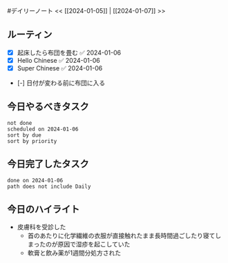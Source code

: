 #デイリーノート
<< [[2024-01-05]] | [[2024-01-07]] >>
## ルーティン
- [x] 起床したら布団を畳む ✅ 2024-01-06
- [x] Hello Chinese ✅ 2024-01-06
- [x] Super Chinese ✅ 2024-01-06
- [-] 日付が変わる前に布団に入る
## 今日やるべきタスク
```tasks
not done
scheduled on 2024-01-06
sort by due
sort by priority
```
## 今日完了したタスク
```tasks
done on 2024-01-06
path does not include Daily
```
## 今日のハイライト
- 皮膚科を受診した
	- 首のあたりに化学繊維の衣服が直接触れたまま長時間過ごしたり寝てしまったのが原因で湿疹を起こしていた
	- 軟膏と飲み薬が1週間分処方された
